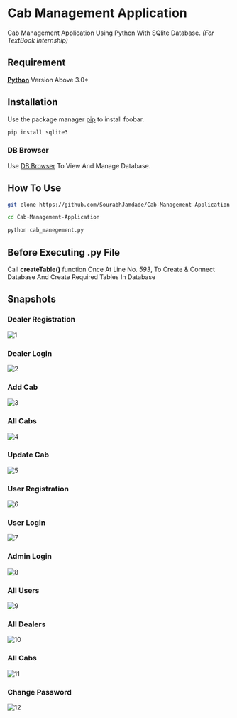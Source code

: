 # Cab Management Application

Cab Management Application Using Python With SQlite Database. *(For TextBook Internship)*
## Requirement
[**Python**](https://www.python.org/downloads/) Version Above 3.0*


## Installation

Use the package manager [pip](https://pip.pypa.io/en/stable/) to install foobar.

```bash
pip install sqlite3
```

### DB Browser
Use [DB Browser](https://sqlitebrowser.org/dl/) To View And Manage Database.

## How To Use
```bash
git clone https://github.com/SourabhJamdade/Cab-Management-Application
```
```bash
cd Cab-Management-Application
```
```bash
python cab_manegement.py
```
## Before Executing .py File
Call **createTable()** function Once At Line No. *593*, To Create & Connect Database And Create Required Tables In Database

## Snapshots
### Dealer Registration
![1](https://user-images.githubusercontent.com/94708798/148097347-e1aca624-6c0b-497c-aa9d-c6ae1d30c3c2.JPG)


### Dealer Login
![2](https://user-images.githubusercontent.com/94708798/148097676-f98f7808-c5f4-40f2-9987-c785aa31acb1.JPG)


### Add Cab
![3](https://user-images.githubusercontent.com/94708798/148097770-27e54ea8-4569-4d22-9b5a-f79588c9ef3c.JPG)

### All Cabs
![4](https://user-images.githubusercontent.com/94708798/148097826-b6f4416c-2284-4025-b90f-344924bf85ae.JPG)

### Update Cab
![5](https://user-images.githubusercontent.com/94708798/148097897-4a5c5421-87be-48d9-904a-a289da6df485.JPG)

### User Registration
![6](https://user-images.githubusercontent.com/94708798/148097980-42342542-f0ad-4d5b-94db-89317149b915.JPG)

### User Login
![7](https://user-images.githubusercontent.com/94708798/148098034-367142f3-487b-4de2-9f6d-44f363b568f1.JPG)

### Admin Login
![8](https://user-images.githubusercontent.com/94708798/148098146-760d79de-5c44-42e2-9251-e9f35f4e8838.JPG)

### All Users
![9](https://user-images.githubusercontent.com/94708798/148098188-f775197a-8f70-435c-98a1-82aadf436c45.JPG)

### All Dealers
![10](https://user-images.githubusercontent.com/94708798/148098203-4497d42d-b188-459a-8113-ff02eb288a54.JPG)

### All Cabs
![11](https://user-images.githubusercontent.com/94708798/148098330-27afb359-ce08-43da-b41a-8406b3102a72.JPG)

### Change Password
![12](https://user-images.githubusercontent.com/94708798/148098404-793e97ef-4dd7-4dfe-b18a-e42767e69ba8.JPG)
